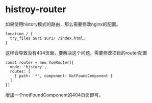 # histroy-router


如果使用history模式的路由，那么需要修改nginx的配置。
```nginx
location / {
  try_files $uri $uri/ /index.html;
}

```

这样会导致没有404页面，要解决这个问题，需要修改项目的router配置
```
const router = new VueRouter({
  mode: 'history',
  routes: [
    { path: '*', component: NotFoundComponent }
  ]
})

```
增加一个notFoundComponent的404页面即可。
